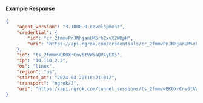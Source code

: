<!-- Code generated for API Clients. DO NOT EDIT. -->

#### Example Response

```json
{
	"agent_version": "3.1000.0-development",
	"credential": {
		"id": "cr_2fmmvPnJNhjanUM5rhZxvX2WDpH",
		"uri": "https://api.ngrok.com/credentials/cr_2fmmvPnJNhjanUM5rhZxvX2WDpH"
	},
	"id": "ts_2fmmvwEK0XrCnv6tVW5aQV4yEX5",
	"ip": "10.110.2.2",
	"os": "linux",
	"region": "us",
	"started_at": "2024-04-29T18:21:01Z",
	"transport": "ngrok/2",
	"uri": "https://api.ngrok.com/tunnel_sessions/ts_2fmmvwEK0XrCnv6tVW5aQV4yEX5"
}
```
